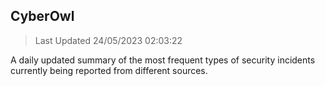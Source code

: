 ## CyberOwl 
> Last Updated 24/05/2023 02:03:22 


A daily updated summary of the most frequent types of security incidents currently being reported from different sources.

